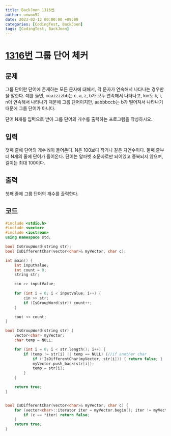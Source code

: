 ```yaml
---
title: BackJoon 1316번
author: unwoo52
date: 2023-02-12 00:00:00 +09:00
categories: [CodingTest, BackJoon]
tags: [CodingTest, BackJoon]
---
```



# [1316번](https://www.acmicpc.net/problem/1316) 그룹 단어 체커


## 문제

그룹 단어란 단어에 존재하는 모든 문자에 대해서, 각 문자가 연속해서 나타나는 경우만을 말한다. 예를 들면, ccazzzzbb는 c, a, z, b가 모두 연속해서 나타나고, kin도 k, i, n이 연속해서 나타나기 때문에 그룹 단어이지만, aabbbccb는 b가 떨어져서 나타나기 때문에 그룹 단어가 아니다.

단어 N개를 입력으로 받아 그룹 단어의 개수를 출력하는 프로그램을 작성하시오.

## 입력

첫째 줄에 단어의 개수 N이 들어온다. N은 100보다 작거나 같은 자연수이다. 둘째 줄부터 N개의 줄에 단어가 들어온다. 단어는 알파벳 소문자로만 되어있고 중복되지 않으며, 길이는 최대 100이다.

## 출력

첫째 줄에 그룹 단어의 개수를 출력한다.

## 코드

```cpp
#include <stdio.h>
#include <vector>
#include <iostream>
using namespace std;

bool IsGroupWord(string str);
bool IsDifferentChar(vector<char>& myVector, char c);

int main() {
    int inputValue;
    int count = 0;
    string str;

    cin >> inputValue;
    
    for (int i = 0; i < inputValue; i++) {
        cin >> str;
        if (IsGroupWord(str)) count++;
    }

    cout << count;
}

bool IsGroupWord(string str) {
    vector<char> myVector;
    char temp = NULL;

    for (int i = 0; i < str.length(); i++) {
        if (temp != str[i] || temp == NULL) {//if another char
            if (!IsDifferentChar(myVector, str[i])) { return false; }
            myVector.push_back(str[i]);
            temp = str[i];
        }
    }

    return true;
}


bool IsDifferentChar(vector<char>& myVector, char c) {
    for (vector<char>::iterator iter = myVector.begin(); iter != myVector.end(); iter++) {
        if (c == *iter) return false;
    }
    return true;
}
```
